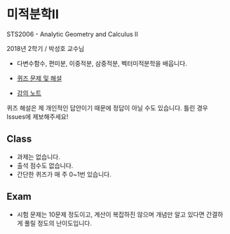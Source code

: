 # 미적분학II

STS2006 - Analytic Geometry and Calculus II

2018년 2학기 / 박성호 교수님

- 다변수함수, 편미분, 이중적분, 삼중적분, 벡터미적분학을 배웁니다.

- [퀴즈 문제 및 해설](quiz)
- [강의 노트](note.pdf)

퀴즈 해설은 제 개인적인 답안이기 때문에 정답이 아닐 수도 있습니다. 틀린 경우 Issues에 제보해주세요!

## Class 

- 과제는 없습니다.
- 출석 점수도 없습니다.
- 간단한 퀴즈가 매 주 0~1번 있습니다.

## Exam

- 시험 문제는 10문제 정도이고, 계산이 복잡하진 않으며 개념만 알고 있다면 간결하게 풀릴 정도의 난이도입니다.